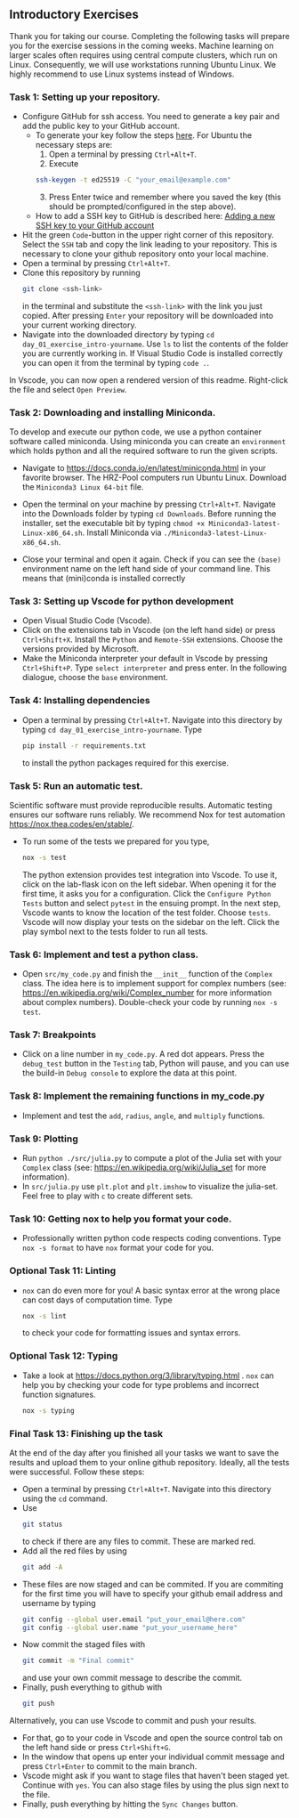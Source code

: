 ## Introductory Exercises
Thank you for taking our course. Completing the following tasks will prepare you for the exercise sessions in the coming weeks. Machine learning on larger scales often requires using central compute clusters, which run on Linux. Consequently, we will use workstations running Ubuntu Linux. We highly recommend to use Linux systems instead of Windows.


### Task 1: Setting up your repository.
- Configure GitHub for ssh access. You need to generate a key pair and add the public key to your GitHub account.
  - To generate your key follow the steps [here](https://docs.github.com/en/authentication/connecting-to-github-with-ssh/generating-a-new-ssh-key-and-adding-it-to-the-ssh-agent). For Ubuntu the necessary steps are:
    1. Open a terminal by pressing `Ctrl+Alt+T`.
    2. Execute
      ```bash
      ssh-keygen -t ed25519 -C "your_email@example.com"
      ```
    3. Press Enter twice and remember where you saved the key (this should be prompted/configured in the step above).
  - How to add a SSH key to GitHub is described here: [Adding a new SSH key to your GitHub account](https://docs.github.com/en/authentication/connecting-to-github-with-ssh/adding-a-new-ssh-key-to-your-github-account)
- Hit the green `Code`-button in the upper right corner of this repository. Select the `SSH` tab and copy the link leading to your repository. This is necessary to clone your github repository onto your local machine.
- Open a terminal by pressing `Ctrl+Alt+T`.
- Clone this repository by running 
  ```bash
  git clone <ssh-link>
  ```
  in the terminal and substitute the `<ssh-link>` with the link you just copied. After pressing `Enter` your repository will be downloaded into your current working directory.
- Navigate into the downloaded directory by typing `cd day_01_exercise_intro-yourname`. Use `ls` to list the contents of the folder you are currently working in. If Visual Studio Code is installed correctly you can open it from the terminal by typing `code .`.

In Vscode, you can now open a rendered version of this readme. Right-click the file and select `Open Preview`.

### Task 2: Downloading and installing Miniconda.
To develop and execute our python code, we use a python container software called miniconda. Using miniconda you can create an `environment` which holds python and all the required software to run the given scripts.
- Navigate to https://docs.conda.io/en/latest/miniconda.html in your favorite browser.
The HRZ-Pool computers run Ubuntu Linux. Download the `Miniconda3 Linux 64-bit` file.

- Open the terminal on your machine by pressing `Ctrl+Alt+T`. Navigate into the Downloads folder by typing `cd Downloads`. Before running the installer, set the executable bit by typing `chmod +x Miniconda3-latest-Linux-x86_64.sh`. Install Miniconda via `./Miniconda3-latest-Linux-x86_64.sh`.
- Close your terminal and open it again. Check if you can see the `(base)` environment name on the left hand side of your command line. This means that (mini)conda is installed correctly


### Task 3: Setting up Vscode for python development
- Open Visual Studio Code (Vscode).
- Click on the extensions tab in Vscode (on the left hand side) or press `Ctrl+Shift+X`. Install the `Python` and `Remote-SSH` extensions. Choose the versions provided by Microsoft.
- Make the Miniconda interpreter your default in Vscode by pressing `Ctrl+Shift+P`. Type `select interpreter` and press enter. In the following dialogue, choose the `base` environment. 

### Task 4: Installing dependencies
- Open a terminal by pressing `Ctrl+Alt+T`. Navigate into this directory by typing `cd day_01_exercise_intro-yourname`. Type

  ```bash
  pip install -r requirements.txt
  ```
  to install the python packages required for this exercise.

### Task 5: Run an automatic test.
Scientific software must provide reproducible results. Automatic testing ensures our software runs reliably. We recommend Nox for test automation https://nox.thea.codes/en/stable/. 
- To run some of the tests we prepared for you type,
    ```bash
    nox -s test
    ```
  The python extension provides test integration into Vscode. To use it, click on the lab-flask icon on the left sidebar. When opening it for the first time, it asks you for a configuration.
  Click the `Configure Python Tests` button and select `pytest` in the ensuing prompt. In the next step, Vscode wants to know the location of the test folder. Choose `tests`. 
  Vscode will now display your tests on the sidebar on the left. Click the play symbol next to the tests folder to run all tests.

### Task 6: Implement and test a python class.
- Open `src/my_code.py` and finish the `__init__` function of the `Complex` class. The idea here is to implement support for complex numbers (see: https://en.wikipedia.org/wiki/Complex_number for more information about complex numbers). Double-check your code by running `nox -s test`. 

### Task 7: Breakpoints
- Click on a line number in `my_code.py`. A red dot appears. Press the `debug_test` button in the `Testing` tab, Python will pause, and you can use the build-in `Debug console` to explore the data at this point.

### Task 8: Implement the remaining functions in my_code.py
- Implement and test the `add`, `radius`, `angle`, and `multiply` functions.

### Task 9: Plotting
- Run `python ./src/julia.py` to compute a plot of the Julia set with your `Complex` class (see: https://en.wikipedia.org/wiki/Julia_set for more information).
- In `src/julia.py` use `plt.plot` and `plt.imshow` to visualize the julia-set. Feel free to play with `c` to create different sets.


### Task 10: Getting nox to help you format your code.
- Professionally written python code respects coding conventions. Type `nox -s format` to have `nox` format your code for you.

### Optional Task 11: Linting
- `nox` can do even more for you! A basic syntax error at the wrong place can cost days of computation time. Type
  ```bash
  nox -s lint
  ```
  to check your code for formatting issues and syntax errors.

### Optional Task 12: Typing
- Take a look at https://docs.python.org/3/library/typing.html . `nox` can help you by checking your code for type problems and incorrect function signatures.
  ```bash
  nox -s typing
  ```

### Final Task 13: Finishing up the task
At the end of the day after you finished all your tasks we want to save the results and upload them to your online github repository. Ideally, all the tests were successful. Follow these steps:
- Open a terminal by pressing `Ctrl+Alt+T`. Navigate into this directory using the `cd` command.
- Use
  ```bash
  git status
  ```
  to check if there are any files to commit. These are marked red.
- Add all the red files by using
  ```bash
  git add -A
  ```
- These files are now staged and can be commited. If you are commiting for the first time you will have to specify your github email address and username by typing
  ```bash
  git config --global user.email "put_your_email@here.com"
  git config --global user.name "put_your_username_here"
  ```
- Now commit the staged files with
  ```bash
  git commit -m "Final commit"
  ```
  and use your own commit message to describe the commit.
- Finally, push everything to github with
  ```bash
  git push
  ```

Alternatively, you can use Vscode to commit and push your results. 
- For that, go to your code in Vscode and open the source control tab on the left hand side or press `Ctrl+Shift+G`. 
- In the window that opens up enter your individual commit message and press `Ctrl+Enter` to commit to the main branch.
- Vscode might ask if you want to stage files that haven't been staged yet. Continue with `yes`. You can also stage files by using the plus sign next to the file.
- Finally, push everything by hitting the `Sync Changes` button.
